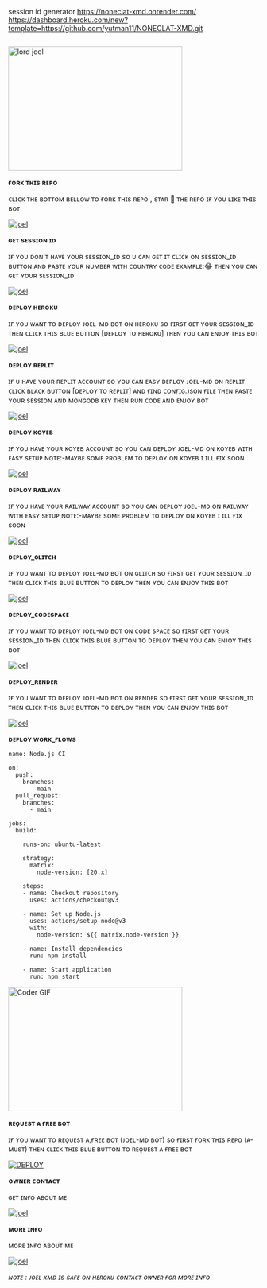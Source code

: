 session id generator https://noneclat-xmd.onrender.com/
https://dashboard.heroku.com/new?template=https://github.com/yutman11/NONECLAT-XMD.git



<a><img src=''/></a>

<img alt="lord joel" height=250
width=350
src="https://files.catbox.moe/oyefhv.png"/>








**ғᴏʀᴋ ᴛʜɪs ʀᴇᴘᴏ**





ᴄʟɪᴄᴋ ᴛʜᴇ ʙᴏᴛᴛᴏᴍ ʙᴇʟʟᴏᴡ ᴛᴏ ғᴏʀᴋ ᴛʜɪs ʀᴇᴘᴏ , sᴛᴀʀ 🌟 ᴛʜᴇ ʀᴇᴘᴏ ɪғ ʏᴏᴜ ʟɪᴋᴇ ᴛʜɪs ʙᴏᴛ



<a href='https://github.com/yutman11/NONECLAT-XMD/fork' target="_blank"><img alt='joel' src='https://img.shields.io/badge/FORK REPO-h?color=navy&style=for-the-badge&logo=visualstudiocode'/></a></p>



**ɢᴇᴛ sᴇssɪᴏɴ ɪᴅ**







ɪғ ʏᴏᴜ ᴅᴏɴ'ᴛ ʜᴀᴠᴇ ʏᴏᴜʀ sᴇssɪᴏɴ_ɪᴅ sᴏ ᴜ ᴄᴀɴ ɢᴇᴛ ɪᴛ ᴄʟɪᴄᴋ ᴏɴ sᴇssɪᴏɴ_ɪᴅ ʙᴜᴛᴛᴏɴ ᴀɴᴅ ᴘᴀsᴛᴇ ʏᴏᴜʀ ɴᴜᴍʙᴇʀ ᴡɪᴛʜ ᴄᴏᴜɴᴛʀʏ ᴄᴏᴅᴇ ᴇxᴀᴍᴘʟᴇ:😂 ᴛʜᴇɴ ʏᴏᴜ ᴄᴀɴ ɢᴇᴛ ʏᴏᴜʀ sᴇssɪᴏɴ_ɪᴅ




<a href='https://noneclat-xmd.onrender.com/' target="_blank"><img alt='joel' src='https://img.shields.io/badge/PAIR CODE-h?color=navy&style=for-the-badge&logo=visualstudiocode'/></a></p>


 
**ᴅᴇᴘʟᴏʏ ʜᴇʀᴏᴋᴜ**






ɪғ ʏᴏᴜ ᴡᴀɴᴛ ᴛᴏ ᴅᴇᴘʟᴏʏ ᴊᴏᴇʟ-ᴍᴅ ʙᴏᴛ ᴏɴ ʜᴇʀᴏᴋᴜ sᴏ ғɪʀsᴛ ɢᴇᴛ ʏᴏᴜʀ sᴇssɪᴏɴ_ɪᴅ ᴛʜᴇɴ ᴄʟɪᴄᴋ ᴛʜɪs ʙʟᴜᴇ ʙᴜᴛᴛᴏɴ [ᴅᴇᴘʟᴏʏ ᴛᴏ ʜᴇʀᴏᴋᴜ] ᴛʜᴇɴ ʏᴏᴜ ᴄᴀɴ ᴇɴᴊᴏʏ ᴛʜɪs ʙᴏᴛ

 

<a href='https://deploy-your-own-bot.netlify.app' target="_blank"><img alt='joel' src='https://img.shields.io/badge/HEROKU-h?color=navy&style=for-the-badge&logo=visualstudiocode'/></a></p>



**ᴅᴇᴘʟᴏʏ ʀᴇᴘʟɪᴛ**







ɪғ ᴜ ʜᴀᴠᴇ ʏᴏᴜʀ ʀᴇᴘʟɪᴛ ᴀᴄᴄᴏᴜɴᴛ sᴏ ʏᴏᴜ ᴄᴀɴ ᴇᴀsʏ ᴅᴇᴘʟᴏʏ ᴊᴏᴇʟ-ᴍᴅ ᴏɴ ʀᴇᴘʟɪᴛ ᴄʟɪᴄᴋ ʙʟᴀᴄᴋ ʙᴜᴛᴛᴏɴ [ᴅᴇᴘʟᴏʏ ᴛᴏ ʀᴇᴘʟɪᴛ] ᴀɴᴅ ғɪɴᴅ ᴄᴏɴғɪɢ.ᴊsᴏɴ ғɪʟᴇ ᴛʜᴇɴ ᴘᴀsᴛᴇ ʏᴏᴜʀ sᴇssɪᴏɴ ᴀɴᴅ ᴍᴏɴɢᴏᴅʙ ᴋᴇʏ ᴛʜᴇɴ ʀᴜɴ ᴄᴏᴅᴇ ᴀɴᴅ ᴇɴᴊᴏʏ ʙᴏᴛ




<a href='https://deploy-your-own-bot.netlify.app' target="_blank"><img alt='joel' src='https://img.shields.io/badge/REPLIT-h?color=navy&style=for-the-badge&logo=visualstudiocode'/></a></p>



**ᴅᴇᴘʟᴏʏ ᴋᴏʏᴇʙ**







ɪғ ʏᴏᴜ ʜᴀᴠᴇ ʏᴏᴜʀ ᴋᴏʏᴇʙ ᴀᴄᴄᴏᴜɴᴛ sᴏ ʏᴏᴜ ᴄᴀɴ ᴅᴇᴘʟᴏʏ ᴊᴏᴇʟ-ᴍᴅ ᴏɴ ᴋᴏʏᴇʙ ᴡɪᴛʜ ᴇᴀsʏ sᴇᴛᴜᴘ ɴᴏᴛᴇ:-ᴍᴀʏʙᴇ sᴏᴍᴇ ᴘʀᴏʙʟᴇᴍ ᴛᴏ ᴅᴇᴘʟᴏʏ ᴏɴ ᴋᴏʏᴇʙ ɪ ɪʟʟ ғɪx sᴏᴏɴ 



<a href='https://deploy-your-own-bot.netlify.app' target="_blank"><img alt='joel' src='https://img.shields.io/badge/KOYEB-h?color=navy&style=for-the-badge&logo=visualstudiocode'/></a></p>


**ᴅᴇᴘʟᴏʏ ʀᴀɪʟᴡᴀʏ**






ɪғ ʏᴏᴜ ʜᴀᴠᴇ ʏᴏᴜʀ ʀᴀɪʟᴡᴀʏ ᴀᴄᴄᴏᴜɴᴛ sᴏ ʏᴏᴜ ᴄᴀɴ ᴅᴇᴘʟᴏʏ ᴊᴏᴇʟ-ᴍᴅ ᴏɴ ʀᴀɪʟᴡᴀʏ ᴡɪᴛʜ ᴇᴀsʏ sᴇᴛᴜᴘ ɴᴏᴛᴇ:-ᴍᴀʏʙᴇ sᴏᴍᴇ ᴘʀᴏʙʟᴇᴍ ᴛᴏ ᴅᴇᴘʟᴏʏ ᴏɴ ᴋᴏʏᴇʙ ɪ ɪʟʟ ғɪx sᴏᴏɴ


<a href='https://deploy-your-own-bot.netlify.app' target="_blank"><img alt='joel' src='https://img.shields.io/badge/RAILWAY-h?color=navy&style=for-the-badge&logo=visualstudiocode'/></a></p>


**ᴅᴇᴘʟᴏʏ_ɢʟɪᴛᴄʜ** 







ɪғ ʏᴏᴜ ᴡᴀɴᴛ ᴛᴏ ᴅᴇᴘʟᴏʏ ᴊᴏᴇʟ-ᴍᴅ ʙᴏᴛ ᴏɴ ɢʟɪᴛᴄʜ sᴏ ғɪʀsᴛ ɢᴇᴛ ʏᴏᴜʀ sᴇssɪᴏɴ_ɪᴅ ᴛʜᴇɴ ᴄʟɪᴄᴋ ᴛʜɪs ʙʟᴜᴇ ʙᴜᴛᴛᴏɴ ᴛᴏ ᴅᴇᴘʟᴏʏ ᴛʜᴇɴ ʏᴏᴜ ᴄᴀɴ ᴇɴᴊᴏʏ ᴛʜɪs ʙᴏᴛ



<a href='https://deploy-your-own-bot.netlify.app' target="_blank"><img alt='joel' src='https://img.shields.io/badge/GLITCH-h?color=navy&style=for-the-badge&logo=visualstudiocode'/></a></p>




**ᴅᴇᴘʟᴏʏ_ᴄᴏᴅᴇsᴘᴀᴄᴇ**






ɪғ ʏᴏᴜ ᴡᴀɴᴛ ᴛᴏ ᴅᴇᴘʟᴏʏ ᴊᴏᴇʟ-ᴍᴅ ʙᴏᴛ ᴏɴ ᴄᴏᴅᴇ sᴘᴀᴄᴇ sᴏ ғɪʀsᴛ ɢᴇᴛ ʏᴏᴜʀ sᴇssɪᴏɴ_ɪᴅ ᴛʜᴇɴ ᴄʟɪᴄᴋ ᴛʜɪs ʙʟᴜᴇ ʙᴜᴛᴛᴏɴ ᴛᴏ ᴅᴇᴘʟᴏʏ ᴛʜᴇɴ ʏᴏᴜ ᴄᴀɴ ᴇɴᴊᴏʏ ᴛʜɪs ʙᴏᴛ


<a href='https://deploy-your-own-bot.netlify.app' target="_blank"><img alt='joel' src='https://img.shields.io/badge/CDSPACE-h?color=navy&style=for-the-badge&logo=visualstudiocode'/></a></p>



**ᴅᴇᴘʟᴏʏ_ʀᴇɴᴅᴇʀ**







ɪғ ʏᴏᴜ ᴡᴀɴᴛ ᴛᴏ ᴅᴇᴘʟᴏʏ ᴊᴏᴇʟ-ᴍᴅ ʙᴏᴛ ᴏɴ ʀᴇɴᴅᴇʀ sᴏ ғɪʀsᴛ ɢᴇᴛ ʏᴏᴜʀ sᴇssɪᴏɴ_ɪᴅ ᴛʜᴇɴ ᴄʟɪᴄᴋ ᴛʜɪs ʙʟᴜᴇ ʙᴜᴛᴛᴏɴ ᴛᴏ ᴅᴇᴘʟᴏʏ ᴛʜᴇɴ ʏᴏᴜ ᴄᴀɴ ᴇɴᴊᴏʏ ᴛʜɪs ʙᴏᴛ


<a href='https://deploy-your-own-bot.netlify.app' target="_blank"><img alt='joel' src='https://img.shields.io/badge/RENDER-h?color=navy&style=for-the-badge&logo=visualstudiocode'/></a></p>





**ᴅᴇᴘʟᴏʏ ᴡᴏʀᴋ_ғʟᴏᴡs**








```
name: Node.js CI

on:
  push:
    branches:
      - main
  pull_request:
    branches:
      - main

jobs:
  build:

    runs-on: ubuntu-latest

    strategy:
      matrix:
        node-version: [20.x]

    steps:
    - name: Checkout repository
      uses: actions/checkout@v3

    - name: Set up Node.js
      uses: actions/setup-node@v3
      with:
        node-version: ${{ matrix.node-version }}

    - name: Install dependencies
      run: npm install

    - name: Start application
      run: npm start

```


<img alt="Coder GIF" height=250 width=350 src="https://images.squarespace-cdn.com/content/v1/5769fc401b631bab1addb2ab/1541580611624-TE64QGKRJG8SWAIUS7NS/ke17ZwdGBToddI8pDm48kPoswlzjSVMM-SxOp7CV59BZw-zPPgdn4jUwVcJE1ZvWQUxwkmyExglNqGp0IvTJZamWLI2zvYWH8K3-s_4yszcp2ryTI0HqTOaaUohrI8PI6FXy8c9PWtBlqAVlUS5izpdcIXDZqDYvprRqZ29Pw0o/coding-freak.gif" />
<br>




**ʀᴇǫᴜᴇsᴛ ᴀ ғʀᴇᴇ ʙᴏᴛ**

ɪғ ʏᴏᴜ ᴡᴀɴᴛ ᴛᴏ ʀᴇǫᴜᴇsᴛ ᴀ,ғʀᴇᴇ ʙᴏᴛ (ᴊᴏᴇʟ-ᴍᴅ ʙᴏᴛ)  sᴏ ғɪʀsᴛ ғᴏʀᴋ ᴛʜɪs ʀᴇᴘᴏ (ᴀ-ᴍᴜsᴛ)  ᴛʜᴇɴ ᴄʟɪᴄᴋ ᴛʜɪs ʙʟᴜᴇ ʙᴜᴛᴛᴏɴ ᴛᴏ ʀᴇǫᴜᴇsᴛ ᴀ ғʀᴇᴇ ʙᴏᴛ


<a href='https://requesting-bot.vercel.app' target="_blank"><img alt='DEPLOY' src='https://img.shields.io/badge/FREE BOT-h?color=navy&style=for-the-badge&logo=visualstudiocode'/></a></p>




 **ᴏᴡɴᴇʀ  ᴄᴏɴᴛᴀᴄᴛ**




ɢᴇᴛ ɪɴғᴏ ᴀʙᴏᴜᴛ ᴍᴇ




<a href='https://joeljamestech.netlify.app' target="_blank"><img alt='joel' src='https://img.shields.io/badge/CONTACT ME-h?color=navy&style=for-the-badge&logo=visualstudiocode'/></a></p>




**ᴍᴏʀᴇ ɪɴғᴏ**




ᴍᴏʀᴇ ɪɴғᴏ ᴀʙᴏᴜᴛ ᴍᴇ



<a href='https://my-users-livid.vercel.app/' target="_blank"><img alt='joel' src='https://img.shields.io/badge/MORE INFO-h?color=navy&style=for-the-badge&logo=visualstudiocode'/></a></p>




















*ɴᴏᴛᴇ : ᴊᴏᴇʟ xᴍᴅ ɪs sᴀғᴇ ᴏɴ ʜᴇʀᴏᴋᴜ ᴄᴏɴᴛᴀᴄᴛ ᴏᴡɴᴇʀ ғᴏʀ ᴍᴏʀᴇ ɪɴғᴏ*
